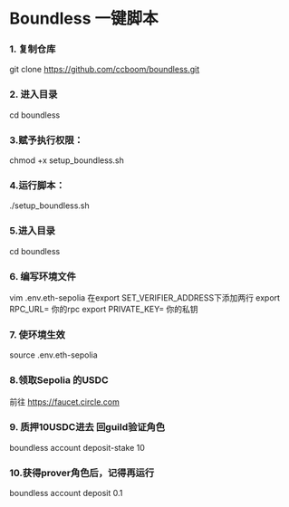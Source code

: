 <h1> Boundless 一键脚本 </h1>


### 1. 复制仓库
git clone https://github.com/ccboom/boundless.git

### 2. 进入目录
cd boundless

### 3.赋予执行权限：
chmod +x setup_boundless.sh

### 4.运行脚本：
./setup_boundless.sh

### 5.进入目录
cd boundless

### 6. 编写环境文件
vim .env.eth-sepolia 
在export SET_VERIFIER_ADDRESS下添加两行
export RPC_URL= 你的rpc
export PRIVATE_KEY= 你的私钥

### 7. 使环境生效
source .env.eth-sepolia  

### 8.领取Sepolia 的USDC
前往 https://faucet.circle.com 

### 9. 质押10USDC进去 回guild验证角色
boundless account deposit-stake 10

### 10.获得prover角色后，记得再运行
boundless account deposit 0.1 
